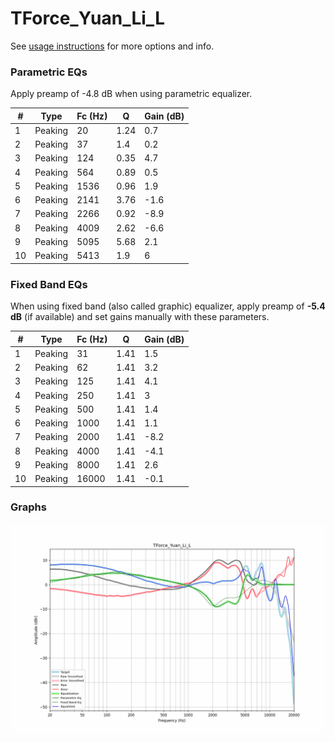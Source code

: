 # TForce_Yuan_Li_L
See [usage instructions](https://github.com/jaakkopasanen/AutoEq#usage) for more options and info.

### Parametric EQs
Apply preamp of -4.8 dB when using parametric equalizer.

|   # | Type    |   Fc (Hz) |    Q |   Gain (dB) |
|-----|---------|-----------|------|-------------|
|   1 | Peaking |        20 | 1.24 |         0.7 |
|   2 | Peaking |        37 | 1.4  |         0.2 |
|   3 | Peaking |       124 | 0.35 |         4.7 |
|   4 | Peaking |       564 | 0.89 |         0.5 |
|   5 | Peaking |      1536 | 0.96 |         1.9 |
|   6 | Peaking |      2141 | 3.76 |        -1.6 |
|   7 | Peaking |      2266 | 0.92 |        -8.9 |
|   8 | Peaking |      4009 | 2.62 |        -6.6 |
|   9 | Peaking |      5095 | 5.68 |         2.1 |
|  10 | Peaking |      5413 | 1.9  |         6   |

### Fixed Band EQs
When using fixed band (also called graphic) equalizer, apply preamp of **-5.4 dB** (if available) and set gains manually with these parameters.

|   # | Type    |   Fc (Hz) |    Q |   Gain (dB) |
|-----|---------|-----------|------|-------------|
|   1 | Peaking |        31 | 1.41 |         1.5 |
|   2 | Peaking |        62 | 1.41 |         3.2 |
|   3 | Peaking |       125 | 1.41 |         4.1 |
|   4 | Peaking |       250 | 1.41 |         3   |
|   5 | Peaking |       500 | 1.41 |         1.4 |
|   6 | Peaking |      1000 | 1.41 |         1.1 |
|   7 | Peaking |      2000 | 1.41 |        -8.2 |
|   8 | Peaking |      4000 | 1.41 |        -4.1 |
|   9 | Peaking |      8000 | 1.41 |         2.6 |
|  10 | Peaking |     16000 | 1.41 |        -0.1 |

### Graphs
![](./TForce_Yuan_Li_L.png)
